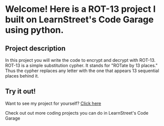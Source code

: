 
Welcome! Here is a ROT-13 project I built on LearnStreet's Code Garage using python.
===============================================================================================================

Project description
-------------------------

In this project you will write the code to encrypt and decrypt with ROT-13. ROT-13 is a simple substitution cypher. It stands for "ROTate by 13 places." Thus the cypher replaces any letter with the one that appears 13 sequential places behind it.

Try it out!
--------------

Want to see my project for yourself? [Click here](http://www.learnstreet.com//view_profile/50aa747d76b99c14c5002d51/project)

Check out out more coding projects you can do in LearnStreet's Code Garage
		